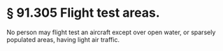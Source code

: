 # § 91.305   Flight test areas.

No person may flight test an aircraft except over open water, or sparsely populated areas, having light air traffic. 




